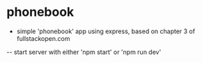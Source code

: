 # phonebook
 * simple 'phonebook' app using express, based on chapter 3 of fullstackopen.com
  
  -- start server with either 'npm start' or 'npm run dev'